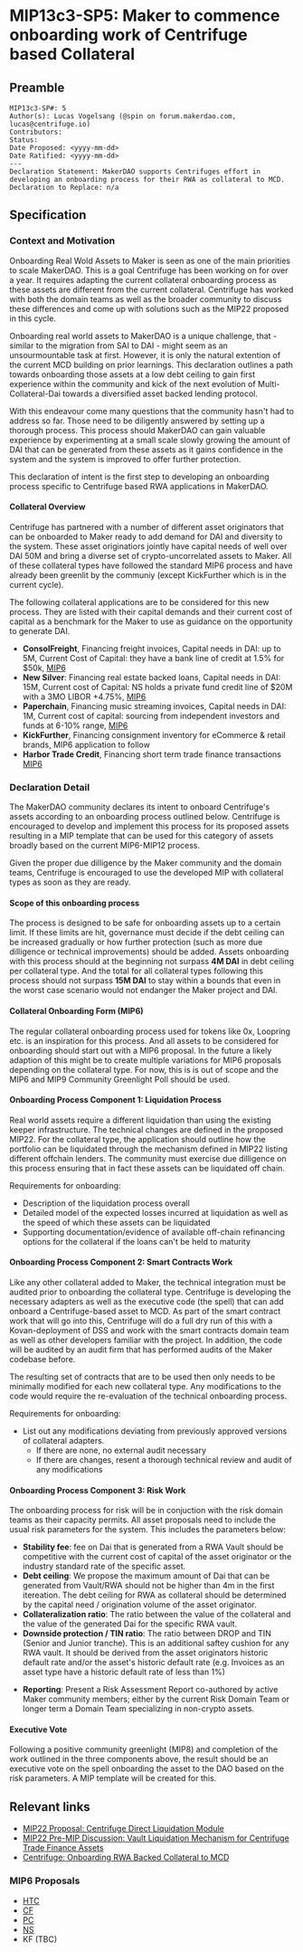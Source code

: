 # MIP13c3-SP5: Maker to commence onboarding work of Centrifuge based Collateral
## Preamble
```
MIP13c3-SP#: 5
Author(s): Lucas Vogelsang (@spin on forum.makerdao.com, lucas@centrifuge.io)
Contributors:
Status:
Date Proposed: <yyyy-mm-dd>
Date Ratified: <yyyy-mm-dd>
---
Declaration Statement: MakerDAO supports Centrifuges effort in developing an onboarding process for their RWA as collateral to MCD.
Declaration to Replace: n/a
```

## Specification
### Context and Motivation
Onboarding Real Wold Assets to Maker is seen as one of the main priorities to scale MakerDAO. This is a goal Centrifuge has been working on for over a year. It requires adapting the current collateral onboarding process as these assets are  different from the current collateral. Centrifuge has worked with both the domain teams as well as the broader community to discuss these differences and come up with solutions such as the MIP22 proposed in this cycle. 

Onboarding real world assets to MakerDAO is a unique challenge, that - similar to the migration from SAI to DAI - might seem as an unsourmountable task at first. However, it is only the natural extention of the current MCD building on prior learnings. This declaration outlines a path towards onboarding those assets at a low debt ceiling to gain first experience within the community and kick of the next evolution of Multi-Collateral-Dai towards a diversified asset backed lending protocol.

With this endeavour come many questions that the community hasn't had to address so far. Those need to be diligently answered by setting up a thorough process. This process should MakerDAO can gain valuable experience by experimenting at a small scale slowly growing the amount of DAI that can be generated from these assets as it gains confidence in the system and the system is improved to offer further protection.

This declaration of intent is the first step to developing an onboarding process specific to Centrifuge based RWA applications in MakerDAO.

#### Collateral Overview
Centrifuge has partnered with a number of different asset originators that can be onboarded to Maker ready to add demand for DAI and diversity to the system. These asset originatiors jointly have capital needs of well over DAI 50M and bring a diverse set of crypto-uncorrelated assets to Maker. All of these collateral types have followed the standard MIP6 process and have already been greenlit by the communiy (except KickFurther which is in the current cycle).

The following collateral applications are to be considered for this new process. They are listed with their capital demands and their current cost of capital as a benchmark for the Maker to use as guidance on the opportunity to generate DAI.

* **ConsolFreight**, Financing freight invoices, Capital needs in DAI: up to 5M, Current Cost of Capital: they have a bank line of credit at 1.5% for $50k, [MIP6](https://forum.makerdao.com/t/cf-drop-mip6-application-consolfreight-drop-tokenized-freight-shipping-invoices/2214)
* **New Silver**: Financing real estate backed loans, Capital needs in DAI: 15M, Current cost of Capital: NS holds a private fund credit line of $20M with a 3MO LIBOR +4.75%, [MIP6](https://forum.makerdao.com/t/ns-drop-mip6-application-new-silver-drop-real-estate-backed-loans/3477)
* **Paperchain**, Financing music streaming invoices, Capital needs in DAI: 1M, Current cost of capital: sourcing from independent investors and funds at 6-10% range, [MIP6](https://forum.makerdao.com/t/pc-drop-mip6-application-paperchain-drop-tokenized-music-streaming-invoices/2215)
* **KickFurther**, Financing consignment inventory for eCommerce & retail brands, MIP6 application to follow
* **Harbor Trade Credit**, Financing short term trade finance transactions [MIP6](https://forum.makerdao.com/t/htc-drop-mip6-application-harbor-trade-credit-drop-short-term-trade-receivables/3502)


### Declaration Detail
The MakerDAO community declares its intent to onboard Centrifuge's assets according to an onboarding process outlined below. Centrifuge is encouraged to develop and implement this process for its proposed assets resulting in a MIP template that can be used for this category of assets broadly based on the current MIP6-MIP12 process. 

Given the proper due dilligence by the Maker community and the domain teams, Centrifuge is encouraged to use the developed MIP with collateral types as soon as they are ready.

#### Scope of this onboarding process
The process is designed to be safe for onboarding assets up to a certain limit. If these limits are hit, governance must decide if the debt ceiling can be increased gradually or how further protection (such as more due dilligence or technical improvements) should be added. Assets onboarding with this process should at the beginning not surpass **4M DAI** in debt ceiling per collateral type. And the total for all collateral types following this process should not surpass **15M DAI** to stay within a bounds that even in the worst case scenario would not endanger the Maker project and DAI.

#### Collateral Onboarding Form (MIP6)
The regular collateral onboarding process used for tokens like 0x, Loopring etc. is an inspiration for this process. And all assets to be considered for onboarding should start out with a MIP6 proposal. In the future a likely adaption of this might be to create multiple variations for MIP6 proposals depending on the collateral type. For now, this is is out of scope and the MIP6 and MIP9 Community Greenlight Poll should be used.


#### Onboarding Process Component 1: Liquidation Process
Real world assets require a different liquidation than using the existing keeper infrastructure. The technical changes are defined in the proposed MIP22. For the collateral type, the application should outline how the portfolio can be liquidated through the mechanism defined in MIP22 listing different offchain lenders. The community must exercise due dilligence on this process ensuring that in fact these assets can be liquidated off chain.

Requirements for onboarding:
- Description of the liquidation process overall
- Detailed model of the expected losses incurred at liquidation as well as the speed of which these assets can be liquidated
- Supporting documentation/evidence of available off-chain refinancing options for the collateral if the loans can't be held to maturity


#### Onboarding Process Component 2: Smart Contracts Work
Like any other collateral added to Maker, the technical integration must be audited prior to onboarding the collateral type. Centrifuge is developing the necessary adapters as well as the executive code (the spell) that can add onboard a Centrifuge-based asset to MCD. As part of the smart contract work that will go into this, Centrifuge will do a full dry run of this with a Kovan-deployment of DSS and work with the smart contracts domain team as well as other developers familiar with the project. In addition, the code will be audited by an audit firm that has performed audits of the Maker codebase before.

The resulting set of contracts that are to be used then only needs to be minimally modified for each new collateral type. Any modifications to the code would require the re-evaluation of the technical onboarding process. 

Requirements for onboarding:
- List out any modifications deviating from previously approved versions of collateral adapters.
    - If there are none, no external audit necessary
    - If there are changes, resent a thorough technical review and audit of any modifications


#### Onboarding Process Component 3: Risk Work

The onboarding process for risk will be in conjuction with the risk domain teams as their capacity permits. All asset proposals need to include the usual risk parameters for the system. This includes the parameters below:

* **Stability fee**: fee on Dai that is generated from a RWA Vault should be competitive with the current cost of capital of the asset originator or the industry standard rate of the specific asset.
* **Debt ceiling**: We propose the maximum amount of Dai that can be generated from Vault/RWA should not be higher than 4m in the first itereation. The debt ceiling for RWA as collateral should be determined by the capital need / origination volume of the asset originator. 
* **Collateralization ratio**: The ratio between the value of the collateral and the value of the generated Dai for the specific RWA vault.
* **Downside protection / TIN ratio**: The ratio between DROP and TIN (Senior and Junior tranche). This is an additional saftey cushion for any RWA vault. It should be derived from the asset originators historic default rate and/or the asset's historic default rate (e.g. Invoices as an asset type have a historic default rate of less than 1%)
- **Reporting**: Present a Risk Assessment Report co-authored by active Maker community members; either by the current Risk Domain Team or longer term a Domain Team specializing in non-crypto assets.

#### Executive Vote
Following a positive community greenlight (MIP8) and completion of the work outlined in the three components above, the result should be an executive vote on the spell onboarding the asset to the DAO based on the risk parameters. A MIP template will be created for this. 


## Relevant links
* [MIP22 Proposal: Centrifuge Direct Liquidation Module](https://forum.makerdao.com/t/mip22-centrifuge-direct-liquidation-module/3930)
* [MIP22 Pre-MIP Discussion: Vault Liquidation Mechanism for Centrifuge Trade Finance Assets](https://forum.makerdao.com/t/vault-liquidation-mechanism-for-centrifuge-trade-finance-assets-a-pre-mip-discussion/3737)
* [Centrifuge: Onboarding RWA Backed Collateral to MCD](com/t/centrifuge-onboarding-rwa-backed-collateral-to-mcd/2721)


### MIP6 Proposals
* [HTC](https://forum.makerdao.com/t/htc-drop-mip6-application-harbor-trade-credit-drop-short-term-trade-receivables/3502)
* [CF](https://forum.makerdao.com/t/cf-drop-mip6-application-consolfreight-drop-tokenized-freight-shipping-invoices/2214)
* [PC](https://forum.makerdao.com/t/pc-drop-mip6-application-paperchain-drop-tokenized-music-streaming-invoices/2215)
* [NS](https://forum.makerdao.com/t/ns-drop-mip6-application-new-silver-drop-real-estate-backed-loans/3477)
* KF (TBC)


